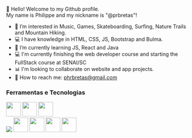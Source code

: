  👋 Hello! Welcome to my Github profile.
 <br>
 My name is Philippe and my nickname is "@prbretas"!

- 🤩 I’m interested in Music, Games, Skateboarding, Surfing, Nature Trails and Mountain Hiking.
- 💻 I have knowledge in HTML, CSS, JS, Bootstrap and Bulma.
- 🌱 I’m currently learning JS, React and Java
- 💻 I'm currently finishing the web developer course and starting the FullStack course at SENAI/SC
- 📊 I'm looking to collaborate on website and app projects.
- 📨 How to reach me: phrbretas@gmail.com


### Ferramentas e Tecnologias

<div class="display:"flex";>
<img width="40" height="40" src="https://cdn.jsdelivr.net/gh/devicons/devicon/icons/html5/html5-original-wordmark.svg" />
<img width="40" height="40" src="https://cdn.jsdelivr.net/gh/devicons/devicon/icons/css3/css3-original-wordmark.svg" />
<img width="40" height="40" src="https://cdn.jsdelivr.net/gh/devicons/devicon/icons/javascript/javascript-original.svg" />
</div>

<div class="display:"flex";>                                                                                                        
<img src="https://cdn.jsdelivr.net/gh/devicons/devicon/icons/github/github-original-wordmark.svg" />         
<img width="40" height="40" src="https://cdn.jsdelivr.net/gh/devicons/devicon/icons/java/java-original-wordmark.svg" />
<img width="40" height="40" src="https://cdn.jsdelivr.net/gh/devicons/devicon/icons/react/react-original-wordmark.svg" />    
<img width="40" height="40" src="https://cdn.jsdelivr.net/gh/devicons/devicon/icons/bootstrap/bootstrap-original-wordmark.svg" />      
<img width="40" height="40" src="https://cdn.jsdelivr.net/gh/devicons/devicon/icons/bulma/bulma-plain.svg" />
</div>                     
